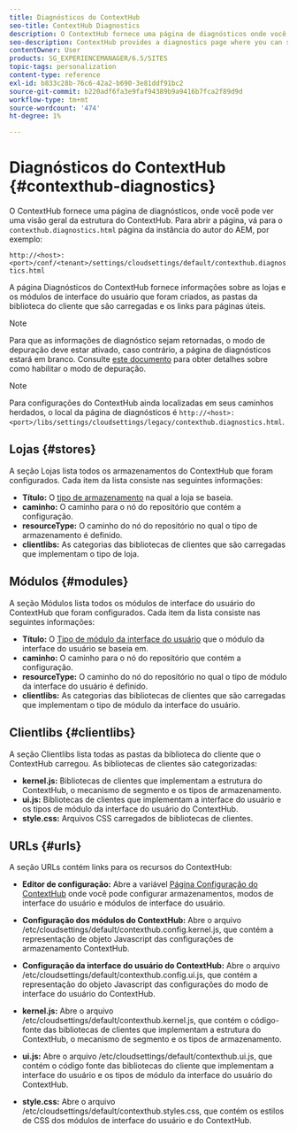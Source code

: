 ```yaml
---
title: Diagnósticos do ContextHub
seo-title: ContextHub Diagnostics
description: O ContextHub fornece uma página de diagnósticos onde você pode ver uma visão geral da estrutura do ContextHub
seo-description: ContextHub provides a diagnostics page where you can see an overview of the ContextHub framework
contentOwner: User
products: SG_EXPERIENCEMANAGER/6.5/SITES
topic-tags: personalization
content-type: reference
exl-id: b833c28b-76c6-42a2-b690-3e81ddf91bc2
source-git-commit: b220adf6fa3e9faf94389b9a9416b7fca2f89d9d
workflow-type: tm+mt
source-wordcount: '474'
ht-degree: 1%

---
```


# Diagnósticos do ContextHub {#contexthub-diagnostics}

O ContextHub fornece uma página de diagnósticos, onde você pode ver uma visão geral da estrutura do ContextHub. Para abrir a página, vá para o `contexthub.diagnostics.html` página da instância do autor do AEM, por exemplo:

`http://<host>:<port>/conf/<tenant>/settings/cloudsettings/default/contexthub.diagnostics.html`

A página Diagnósticos do ContextHub fornece informações sobre as lojas e os módulos de interface do usuário que foram criados, as pastas da biblioteca do cliente que são carregadas e os links para páginas úteis.

>[!NOTE]
>
>Para que as informações de diagnóstico sejam retornadas, o modo de depuração deve estar ativado, caso contrário, a página de diagnósticos estará em branco. Consulte [este documento](ch-configuring.md#debugging-contexthub) para obter detalhes sobre como habilitar o modo de depuração.

>[!NOTE]
>
>Para configurações do ContextHub ainda localizadas em seus caminhos herdados, o local da página de diagnósticos é `http://<host>:<port>/libs/settings/cloudsettings/legacy/contexthub.diagnostics.html`.

## Lojas {#stores}

A seção Lojas lista todos os armazenamentos do ContextHub que foram configurados. Cada item da lista consiste nas seguintes informações:

* **Título:** O [tipo de armazenamento](/help/sites-developing/ch-samplestores.md) na qual a loja se baseia.
* **caminho:** O caminho para o nó do repositório que contém a configuração.
* **resourceType:** O caminho do nó do repositório no qual o tipo de armazenamento é definido.
* **clientlibs:** As categorias das bibliotecas de clientes que são carregadas que implementam o tipo de loja.

## Módulos {#modules}

A seção Módulos lista todos os módulos de interface do usuário do ContextHub que foram configurados. Cada item da lista consiste nas seguintes informações:

* **Título:** O [Tipo de módulo da interface do usuário](/help/sites-developing/ch-samplemodules.md) que o módulo da interface do usuário se baseia em.
* **caminho:** O caminho para o nó do repositório que contém a configuração.
* **resourceType:** O caminho do nó do repositório no qual o tipo de módulo da interface do usuário é definido.
* **clientlibs:** As categorias das bibliotecas de clientes que são carregadas que implementam o tipo de módulo da interface do usuário.

## Clientlibs {#clientlibs}

A seção Clientlibs lista todas as pastas da biblioteca do cliente que o ContextHub carregou. As bibliotecas de clientes são categorizadas:

* **kernel.js:** Bibliotecas de clientes que implementam a estrutura do ContextHub, o mecanismo de segmento e os tipos de armazenamento.
* **ui.js:** Bibliotecas de clientes que implementam a interface do usuário e os tipos de módulo da interface do usuário do ContextHub.
* **style.css:** Arquivos CSS carregados de bibliotecas de clientes.

## URLs {#urls}

A seção URLs contém links para os recursos do ContextHub:

* **Editor de configuração:** Abre a variável [Página Configuração do ContextHub](ch-configuring.md) onde você pode configurar armazenamentos, modos de interface do usuário e módulos de interface do usuário.

* **Configuração dos módulos do ContextHub:** Abre o arquivo /etc/cloudsettings/default/contexthub.config.kernel.js, que contém a representação de objeto Javascript das configurações de armazenamento ContextHub.
* **Configuração da interface do usuário do ContextHub:** Abre o arquivo /etc/cloudsettings/default/contexthub.config.ui.js, que contém a representação do objeto Javascript das configurações do modo de interface do usuário do ContextHub.
* **kernel.js:** Abre o arquivo /etc/cloudsettings/default/contexthub.kernel.js, que contém o código-fonte das bibliotecas de clientes que implementam a estrutura do ContextHub, o mecanismo de segmento e os tipos de armazenamento.
* **ui.js:** Abre o arquivo /etc/cloudsettings/default/contexthub.ui.js, que contém o código fonte das bibliotecas do cliente que implementam a interface do usuário e os tipos de módulo da interface do usuário do ContextHub.
* **style.css:** Abre o arquivo /etc/cloudsettings/default/contexthub.styles.css, que contém os estilos de CSS dos módulos de interface do usuário e do ContextHub.
